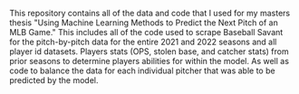 This repository contains all of the data and code that I used for my masters thesis "Using Machine Learning Methods to Predict the Next Pitch of an MLB Game." This includes all of the code used to scrape Baseball Savant for the pitch-by-pitch data for the entire 2021 and 2022 seasons and all player id datasets. Players stats (OPS, stolen base, and catcher stats) from prior seasons to determine players abilities for within the model. As well as code to balance the data for each individual pitcher that was able to be predicted by the model.
